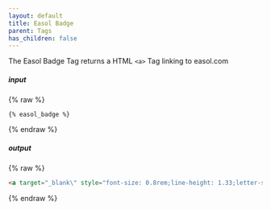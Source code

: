 ```yaml
---
layout: default
title: Easol Badge
parent: Tags
has_children: false
---
```


The Easol Badge Tag returns a HTML `<a>` Tag linking to easol.com

##### input
{% raw %}
```liquid
{% easol_badge %}
```
{% endraw %}

##### output
{% raw %}
```html
<a target="_blank\" style="font-size: 0.8rem;line-height: 1.33;letter-spacing: 0.166em;text-transform: uppercase;" rel="noopener\" href="https://easol.com?utm_content=creator_site_name&utm_medium=creator-site&utm_source=referral\">Powered by Easol Experience Commerce</a>
```
{% endraw %}